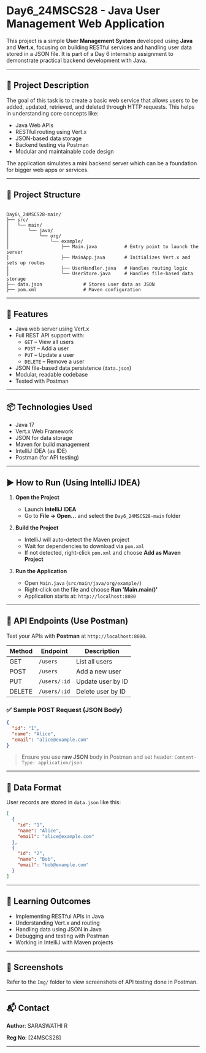 # Day6_24MSCS28 - Java User Management Web Application

This project is a simple **User Management System** developed using **Java** and **Vert.x**, focusing on building RESTful services and handling user data stored in a JSON file. It is part of a Day 6 internship assignment to demonstrate practical backend development with Java.

---

## 📘 Project Description

The goal of this task is to create a basic web service that allows users to be added, updated, retrieved, and deleted through HTTP requests. This helps in understanding core concepts like:

- Java Web APIs
- RESTful routing using Vert.x
- JSON-based data storage
- Backend testing via Postman
- Modular and maintainable code design

The application simulates a mini backend server which can be a foundation for bigger web apps or services.

---

## 📁 Project Structure

```

Day6\_24MSCS28-main/
├── src/
│   └── main/
│       └── java/
│           └── org/
│               └── example/
│                   ├── Main.java          # Entry point to launch the server
│                   ├── MainApp.java       # Initializes Vert.x and sets up routes
│                   ├── UserHandler.java   # Handles routing logic
│                   └── UserStore.java     # Handles file-based data storage
├── data.json               # Stores user data as JSON
├── pom.xml                 # Maven configuration

````

---

## 🚀 Features

- Java web server using Vert.x
- Full REST API support with:
  - `GET` – View all users
  - `POST` – Add a user
  - `PUT` – Update a user
  - `DELETE` – Remove a user
- JSON file-based data persistence (`data.json`)
- Modular, readable codebase
- Tested with Postman

---

## 📦 Technologies Used

- Java 17
- Vert.x Web Framework
- JSON for data storage
- Maven for build management
- IntelliJ IDEA (as IDE)
- Postman (for API testing)

---

## ▶️ How to Run (Using IntelliJ IDEA)

1. **Open the Project**
   - Launch **IntelliJ IDEA**
   - Go to **File → Open...** and select the `Day6_24MSCS28-main` folder

2. **Build the Project**
   - IntelliJ will auto-detect the Maven project
   - Wait for dependencies to download via `pom.xml`
   - If not detected, right-click `pom.xml` and choose **Add as Maven Project**

3. **Run the Application**
   - Open `Main.java` (`src/main/java/org/example/`)
   - Right-click on the file and choose **Run 'Main.main()'**
   - Application starts at: `http://localhost:8080`

---

## 🔌 API Endpoints (Use Postman)

Test your APIs with **Postman** at `http://localhost:8080`.

| Method | Endpoint      | Description             |
|--------|---------------|-------------------------|
| GET    | `/users`      | List all users          |
| POST   | `/users`      | Add a new user          |
| PUT    | `/users/:id`  | Update user by ID       |
| DELETE | `/users/:id`  | Delete user by ID       |

### ✅ Sample POST Request (JSON Body)
```json
{
  "id": "1",
  "name": "Alice",
  "email": "alice@example.com"
}
````

> Ensure you use **raw JSON** body in Postman and set header: `Content-Type: application/json`

---

## 📂 Data Format

User records are stored in `data.json` like this:

```json
[
  {
    "id": "1",
    "name": "Alice",
    "email": "alice@example.com"
  },
  {
    "id": "2",
    "name": "Bob",
    "email": "bob@example.com"
  }
]
```

---

## 🎯 Learning Outcomes

* Implementing RESTful APIs in Java
* Understanding Vert.x and routing
* Handling data using JSON in Java
* Debugging and testing with Postman
* Working in IntelliJ with Maven projects

---

## 📸 Screenshots

Refer to the `Img/` folder to view screenshots of API testing done in Postman.

---

## 📬 Contact

**Author**: SARASWATHI R

**Reg No**: \[24MSCS28]

---


